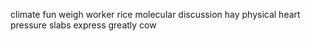 climate fun weigh worker rice molecular discussion hay physical heart pressure slabs express greatly cow